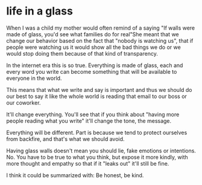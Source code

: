 
# life in a glass

When I was a child my mother would often remind of a saying "If walls were made of glass, you'd see what families do for real"She meant that we change our behavior based on the fact that "nobody is watching us", that if people were watching us it would show all the bad things we do or we would stop doing them because of that kind of transparency.

In the internet era this is so true. Everything is made of glass, each and every word you write can become something that will be available to everyone in the world.

This means that what we write and say is important and thus we should do our best to say it like the whole world is reading that email to our boss or our coworker. 

It'll change everything. You'll see that if you think about "having more people reading what you write" it'll change the tone, the message.

Everything will be different. 
Part is because we tend to protect ourselves from backfire, and that's what we should avoid.

Having glass walls doesn't mean you should lie, fake emotions or intentions. No. You have to be true to what you think, but expose it more kindly, with more thought and empathy so that if it "leaks out" it'll still be fine.

I think it could be summarized with: Be honest, be kind.
